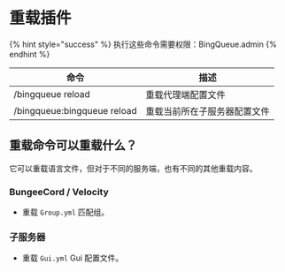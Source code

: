 # 重载插件

{% hint style="success" %}
执行这些命令需要权限：BingQueue.admin
{% endhint %}

| 命令                          | 描述             |
| --------------------------- | -------------- |
| /bingqueue reload           | 重载代理端配置文件      |
| /bingqueue:bingqueue reload | 重载当前所在子服务器配置文件 |

## 重载命令可以重载什么？

它可以重载语言文件，但对于不同的服务端，也有不同的其他重载内容。

### BungeeCord / Velocity

* 重载 `Group.yml` 匹配组。

### 子服务器

* 重载 `Gui.yml` Gui 配置文件。
